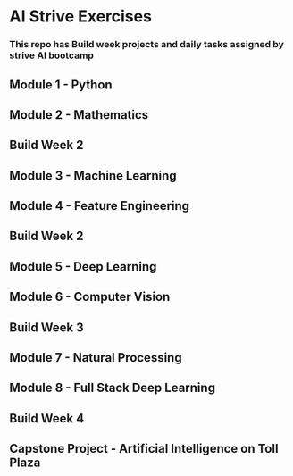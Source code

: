 # AI Strive Exercises
### This repo has Build week projects and daily tasks assigned by strive AI bootcamp
## Module 1 - Python
## Module 2 - Mathematics
## Build Week   2
## Module 3 - Machine Learning
## Module 4 - Feature Engineering
## Build Week 2
## Module 5 - Deep Learning
## Module 6 - Computer Vision
## Build Week  3
## Module 7 - Natural Processing
## Module 8 - Full Stack Deep Learning
## Build Week 4
## Capstone Project - Artificial Intelligence on Toll Plaza

